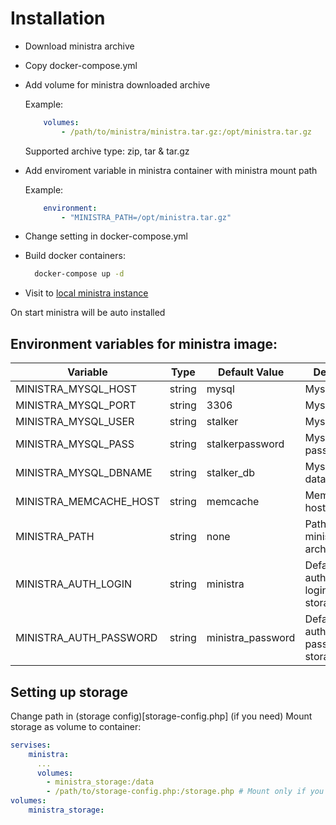 # Installation

* Download ministra archive
* Copy docker-compose.yml
* Add volume for ministra downloaded archive
    
    Example:
    ```yml
        volumes:
            - /path/to/ministra/ministra.tar.gz:/opt/ministra.tar.gz
    ```
    Supported archive type: zip, tar & tar.gz
* Add enviroment variable in ministra container with ministra mount path
    
    Example:
    ```yml
        environment:
            - "MINISTRA_PATH=/opt/ministra.tar.gz"
    ```
* Change setting in docker-compose.yml
* Build docker containers:
    ```bash
      docker-compose up -d
    ```
* Visit to [local ministra instance](http://localhost)

On start ministra will be auto installed

## Environment variables for ministra image:

 Variable | Type | Default Value | Description
 -------- | ---- | ------------- | -----------
 MINISTRA_MYSQL_HOST | string | mysql | Mysql host
 MINISTRA_MYSQL_PORT | string | 3306 | Mysql port
 MINISTRA_MYSQL_USER | string | stalker | Mysql user
 MINISTRA_MYSQL_PASS | string | stalkerpassword | Mysql password
 MINISTRA_MYSQL_DBNAME | string | stalker_db | Mysql database name
 MINISTRA_MEMCACHE_HOST | string | memcache | Memcache host
 MINISTRA_PATH | string | none | Path to mount ministra archive
 MINISTRA_AUTH_LOGIN | string | ministra | Default http authenctication login for storage |
 MINISTRA_AUTH_PASSWORD | string | ministra_password | Default http authenctication password for storage |

## Setting up storage

Change path in (storage config)[storage-config.php] (if you need)
Mount storage as volume to container:

```yml
servises:
    ministra:
      ...
      volumes:
        - ministra_storage:/data
        - /path/to/storage-config.php:/storage.php # Mount only if you need change storage config
volumes:
    ministra_storage:
```
